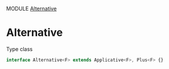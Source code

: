 MODULE [Alternative](https://github.com/gcanti/fp-ts/blob/master/src/Alternative.ts)
# Alternative
Type class
```ts
interface Alternative<F> extends Applicative<F>, Plus<F> {}
```